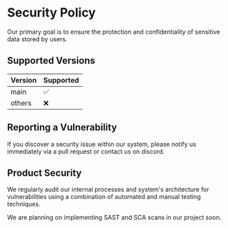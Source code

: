 # Security Policy

Our primary goal is to ensure the protection and confidentiality of sensitive data stored by users.

## Supported Versions

| Version | Supported          |
| ------- | ------------------ |
| main    | :white_check_mark: |
| others  | :x:                |

## Reporting a Vulnerability

If you discover a security issue within our system, please notify us immediately via a pull request or contact us on discord.

## Product Security

We regularly audit our internal processes and system's architecture for vulnerabilities using a combination of automated and manual testing techniques.

We are planning on implementing SAST and SCA scans in our project soon.
